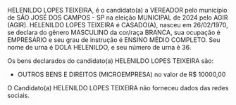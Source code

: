 HELENILDO LOPES TEIXEIRA, é o candidato(a) a VEREADOR pelo município de SÃO JOSÉ DOS CAMPOS - SP na eleição MUNICIPAL de 2024 pelo AGIR (AGIR). HELENILDO LOPES TEIXEIRA é CASADO(A), nasceu em 26/02/1970, se declara do gênero MASCULINO da cor/raça BRANCA, sua ocupação é EMPRESÁRIO e seu grau de instrução é ENSINO MÉDIO COMPLETO. Seu nome de urna é DOLA HELENILDO, e seu número de urna é 36.

Os bens declarados do candidato(a) HELENILDO LOPES TEIXEIRA são: 
- OUTROS BENS E DIREITOS (MICROEMPRESA) no valor de R$ 10000,00

O Candidato(a) HELENILDO LOPES TEIXEIRA não forneceu dados das redes sociais.